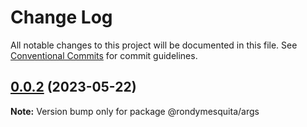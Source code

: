 # Change Log

All notable changes to this project will be documented in this file.
See [Conventional Commits](https://conventionalcommits.org) for commit guidelines.

## [0.0.2](https://github.com/rondymesquita/shell/compare/v0.0.1...v0.0.2) (2023-05-22)

**Note:** Version bump only for package @rondymesquita/args
